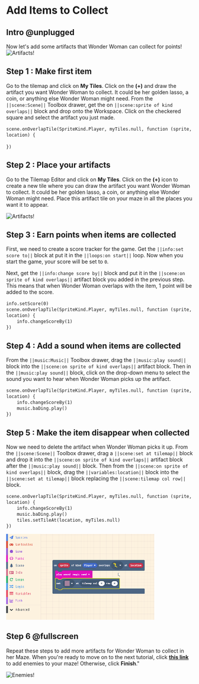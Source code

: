 # Add Items to Collect

## Intro @unplugged

Now let's add some artifacts that Wonder Woman can collect for points!
![Artifacts!](/static/recipes/wonder-woman-1984/artifact-preview.png)

## Step 1 : Make first item

Go to the tilemap and click on **My Tiles**. Click on the **(+)** and draw the artifact you want Wonder Woman to collect.
It could be her golden lasso, a coin, or anything else Wonder Woman might need.
From the ``||scene:Scene||`` Toolbox drawer, get the on ``||scene:sprite of kind overlaps||`` block and drop onto the Workspace. Click on the checkered square and select the artifact you just made.

```blocks
scene.onOverlapTile(SpriteKind.Player, myTiles.null, function (sprite, location) {
	
})
```

## Step 2 : Place your artifacts

Go to the Tilemap Editor and click on **My Tiles**. Click on the **(+)** icon to create a new tile where you can draw the artifact you want Wonder Woman to collect. It could be her golden lasso, a coin, or anything else Wonder Woman might need. Place this artifact tile on your maze in all the places you want it to appear.

![Artifacts!](/static/recipes/wonder-woman-1984/artifact-preview.png)

## Step 3 : Earn points when items are collected

First, we need to create a score tracker for the game. 
Get the ``||info:set score to||`` block at put it in the ``||loops:on start||`` loop. 
Now when you start the game, your score will be set to `0`.

Next, get the ``||info:change score by||`` block and put it in the ``||scene:on sprite of kind overlaps||`` artifact block you added in the previous step.
This means that when Wonder Woman overlaps with the item, 1 point will be added to the score.

```blocks
info.setScore(0)
scene.onOverlapTile(SpriteKind.Player, myTiles.null, function (sprite, location) {
    info.changeScoreBy(1)
})
```

## Step 4 : Add a sound when items are collected

From the ``||music:Music||`` Toolbox drawer, drag the ``||music:play sound||`` block into the ``||scene:on sprite of kind overlaps||`` artifact block. Then in the ``||music:play sound||`` block, click on the drop-down menu to select the sound you want to hear when Wonder Woman picks up the artifact.

```blocks
scene.onOverlapTile(SpriteKind.Player, myTiles.null, function (sprite, location) {
    info.changeScoreBy(1)
    music.baDing.play()
})
```
 
## Step 5 : Make the item disappear when collected

Now we need to delete the artifact when Wonder Woman picks it up. From the ``||scene:Scene||`` Toolbox drawer, drag a ``||scene:set at tilemap||`` block and drop it into the ``||scene:on sprite of kind overlaps||`` artifact block after the ``||music:play sound||`` block. Then from the ``||scene:on sprite of kind overlaps||`` block, drag the ``||variables:location||`` block into the ``||scene:set at tilemap||`` block replacing the ``||scene:tilemap col row||`` block.

```blocks
scene.onOverlapTile(SpriteKind.Player, myTiles.null, function (sprite, location) {
    info.changeScoreBy(1)
    music.baDing.play()
    tiles.setTileAt(location, myTiles.null)
})
```
![Drag Location](https://raw.githubusercontent.com/ksavage-work/wonder-woman-1984/master/artifactsLocation.gif)

## Step 6 @fullscreen

Repeat these steps to add more artifacts for Wonder Woman to collect in her Maze. When you're ready to move on to the next tutorial, click [**this link**](#recipe:/recipes/wonder-woman-1984/enemies) to add enemies to your maze! Otherwise, click **Finish**."
 
![Enemies!](/static/recipes/wonder-woman-1984/enemies-preview.png)

